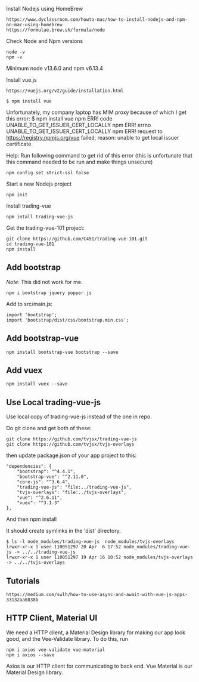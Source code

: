 

Install Nodejs using HomeBrew

    https://www.dyclassroom.com/howto-mac/how-to-install-nodejs-and-npm-on-mac-using-homebrew
    https://formulae.brew.sh/formula/node

Check Node and Npm versions

    node -v
    npm -v

Minimum node v13.6.0 and npm v6.13.4


Install vue.js

    https://vuejs.org/v2/guide/installation.html

    $ npm install vue

Unfortunately, my company laptop has MIM proxy because of which I get this error:
    $ npm install vue
    npm ERR! code UNABLE_TO_GET_ISSUER_CERT_LOCALLY
    npm ERR! errno UNABLE_TO_GET_ISSUER_CERT_LOCALLY
    npm ERR! request to https://registry.npmjs.org/vue failed, reason: unable to get local issuer certificate

Help:
Run following command to get rid of this error (this is unfortunate that this command needed to be run and make things unsecure)

    npm config set strict-ssl false


Start a new Nodejs project

    npm init


Install trading-vue

    npm intall trading-vue-js


Get the trading-vue-101 project:

    git clone https://github.com/C451/trading-vue-101.git
    cd trading-vue-101
    npm install


## Add bootstrap ##

*Note*: This did not work for me.

    npm i bootstrap jquery popper.js


Add to src/main.js: 

    import 'bootstrap'; 
    import 'bootstrap/dist/css/bootstrap.min.css';


## Add bootstrap-vue ##


    npm install bootstrap-vue bootstrap --save


## Add vuex

    npm install vuex --save
    

## Use Local trading-vue-js ##

Use local copy of trading-vue-js instead of the one in repo.

Do git clone and get both of these:

    git clone https://github.com/tvjsx/trading-vue-js
    git clone https://github.com/tvjsx/tvjs-overlays


then update package.json of your app project to this:

    "dependencies": {
        "bootstrap": "^4.4.1",
        "bootstrap-vue": "^2.11.0",
        "core-js": "^3.6.4",
        "trading-vue-js": "file:../trading-vue-js",
        "tvjs-overlays": "file:../tvjs-overlays",
        "vue": "^2.6.11",
        "vuex": "^3.1.3"
    },

And then 
    npm install


It should create symlinks in the 'dist' directory.

    $ ls -l node_modules/trading-vue-js  node_modules/tvjs-overlays
    lrwxr-xr-x 1 user 110051297 20 Apr  6 17:52 node_modules/trading-vue-js -> ../../trading-vue-js
    lrwxr-xr-x 1 user 110051297 19 Apr 16 10:52 node_modules/tvjs-overlays -> ../../tvjs-overlays



## Tutorials ##

    https://medium.com/swlh/how-to-use-async-and-await-with-vue-js-apps-33132aa0838b
    

## HTTP Client, Material UI

We need a HTTP client, a Material Design library for making our app look good, and the Vee-Validate library. 
To do this, run 

    npm i axios vee-validate vue-material 
    npm i axios --save
    
Axios is our HTTP client for communicating to back end. Vue Material is our Material Design library.
    


